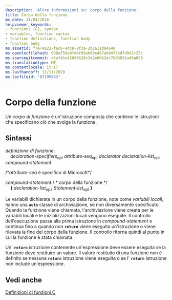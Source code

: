 ```yaml
---
description: 'Altre informazioni su: corpo della funzione'
title: Corpo della funzione
ms.date: 11/04/2016
helpviewer_keywords:
- functions [C], syntax
- variables, function syntax
- function definitions, function body
- function body
ms.assetid: f7e74822-fac8-4dc8-8f3a-2b1611da4640
ms.openlocfilehash: 098a759a8fd4fd9ab69e487ab84f7ed7d0d2c25c
ms.sourcegitcommit: d6af41e42699628c3e2e6063ec7b03931a49a098
ms.translationtype: MT
ms.contentlocale: it-IT
ms.lasthandoff: 12/11/2020
ms.locfileid: "97195983"
---
```

# <a name="function-body"></a>Corpo della funzione

Un *corpo di funzione* è un'istruzione composta che contiene le istruzioni che specificano ciò che svolge la funzione.

## <a name="syntax"></a>Sintassi

*definizione di funzione*:<br/>
&nbsp;&nbsp;&nbsp;&nbsp;*declaration-specifiers*<sub>opt</sub> *attribute-seq*<sub>opt</sub> *declarator* *declaration-list*<sub>opt</sub> *compound-statement*

/\**attribute-seq* è specifico di Microsoft\*/

*compound-statement*:/ \* corpo della funzione \*/<br/>
&nbsp;&nbsp;&nbsp;&nbsp;**{** *declaration-list*<sub>opz</sub> *Statement-list*<sub>opt</sub> **}**

Le variabili dichiarate in un corpo della funzione, note come *variabili locali*, hanno una **`auto`** classe di archiviazione, se non diversamente specificato. Quando la funzione viene chiamata, l'archiviazione viene creata per le variabili locali e le inizializzazioni locali vengono eseguite. Il controllo dell'esecuzione passa alla prima istruzione in *compound-statement* e continua fino a quando non **`return`** viene eseguita un'istruzione o viene rilevata la fine del corpo della funzione. Il controllo ritorna quindi al punto in cui la funzione è stata chiamata.

Un' **`return`** istruzione contenente un'espressione deve essere eseguita se la funzione deve restituire un valore. Il valore restituito di una funzione non è definito se nessuna **`return`** istruzione viene eseguita o se l' **`return`** istruzione non include un'espressione.

## <a name="see-also"></a>Vedi anche

[Definizioni di funzioni C](../c-language/c-function-definitions.md)
